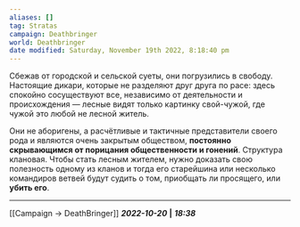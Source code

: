 ```yaml
---
aliases: []
tag: Stratas
campaign: Deathbringer
world: Deathbringer
date modified: Saturday, November 19th 2022, 8:18:40 pm
---
```

Сбежав от городской и сельской суеты, они погрузились в свободу. Настоящие дикари, которые не разделяют друг друга по расе: здесь спокойно сосуществуют все, независимо от деятельности и происхождения — лесные видят только картинку свой-чужой, где чужой это любой не лесной житель. 

Они не аборигены, а расчётливые и тактичные представители своего рода и являются очень закрытым обществом, **постоянно скрывающимся от порицания общественности и гонений**.
Структура клановая. Чтобы стать лесным жителем, нужно доказать свою полезность одному из кланов и тогда его старейшина или несколько командиров ветвей будут судить о том, приобщать ли просящего, или **убить его**.

___
[[Campaign → DeathBringer]]
***2022-10-20*** **|** ***18:38***
 

